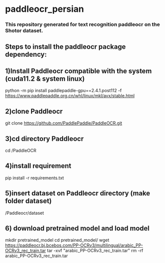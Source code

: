 # paddleocr_persian

### This repository generated for text recognition paddleocr on the Shotor dataset.


## Steps to install the paddleocr package dependency:


## 1)Install Paddleocr compatible with the system (cuda11.2 & system linux)

python -m pip install paddlepaddle-gpu==2.4.1.post112 -f https://www.paddlepaddle.org.cn/whl/linux/mkl/avx/stable.html

## 2)clone Paddleocr

git clone https://github.com/PaddlePaddle/PaddleOCR.git

## 3)cd directory Paddleocr

cd /PaddleOCR

## 4)install requirement

pip install -r requirements.txt

## 5)insert dataset on Paddleocr directory (make folder dataset)

/Paddleocr/dataset

## 6) download pretrained model and load model
mkdir pretrained_model
cd pretrained_model/
wget  https://paddleocr.bj.bcebos.com/PP-OCRv3/multilingual/arabic_PP-OCRv3_rec_train.tar
tar -xvf "arabic_PP-OCRv3_rec_train.tar"
rm -rf arabic_PP-OCRv3_rec_train.tar
